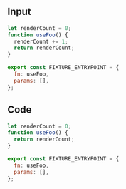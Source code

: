 
## Input

```javascript
let renderCount = 0;
function useFoo() {
  renderCount += 1;
  return renderCount;
}

export const FIXTURE_ENTRYPOINT = {
  fn: useFoo,
  params: [],
};

```

## Code

```javascript
let renderCount = 0;
function useFoo() {
  return renderCount;
}

export const FIXTURE_ENTRYPOINT = {
  fn: useFoo,
  params: [],
};

```
      